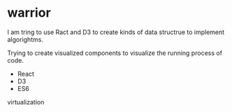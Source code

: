 # warrior

I am tring to use Ract and D3 to create kinds of data structrue to implement algorightms.

Trying to create visualized components to visualize the running process of code.

- React
- D3
- ES6

virtualization
